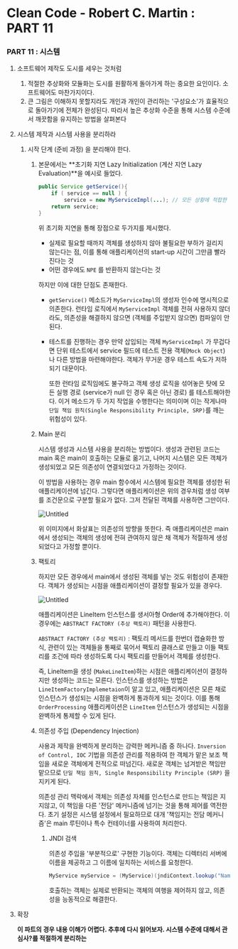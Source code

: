 # Clean Code - Robert C. Martin : PART 11

### PART 11 : 시스템

1. 소프트웨어 제작도 도시를 세우는 것처럼
    1. 적절한 추상화와 모듈화는 도시를 원활하게 돌아가게 하는 중요한 요인이다. 소프트웨어도 마찬가지이다. 
    2. 큰 그림은 이해하지 못할지라도 개인과 개인이 관리하는 '구성요소'가 효율적으로 돌아가기에 전체가 완성된다.
    따라서 높은 추상화 수준을 통해 시스템 수준에서 깨끗함을 유지하는 방법을 살펴본다
2. 시스템 제작과 시스템 사용을 분리하라
    1. 시작 단계 (준비 과정) 을 분리해야 한다.
        1. 본문에서는 **초기화 지연 Lazy Initialization (계산 지연 Lazy Evaluation)**을 예시로 들었다.
            
            ```java
            public Service getService(){
            	if ( service == null ) {
            		service = new MyServiceImpl(...); // 모든 상황에 적합한 기본값일까?
            	return service;
            }
            ```
            
            위 초기화 지연을 통해 장점으로 두가지를 제시했다. 
            
            - 실제로 필요할 때까지 객체를 생성하지 않아 불필요한 부하가 걸리지 않는다는 점, 이를 통해 애플리케이션의 start-up 시간이 그만큼 빨라진다는 것
            - 어떤 경우에도 `NPE` 를 반환하지 않는다는 것
            
            하지만 이에 대한 단점도 존재한다.
            
            - `getService()` 메소드가 `MyServiceImpl`의 생성자 인수에 명시적으로 의존한다. 런타임 로직에서 `MyServiceImpl` 객체를 전혀 사용하지 않더라도, 의존성을 해결하지 않으면 (객체를 주입받지 않으면) 컴파일이 안된다.
            - 테스트를 진행하는 경우 만약 삽입되는 객체 `MyServiceImpl` 가 무겁다면 단위 테스트에서 service 필드에 테스트 전용 객체(`Mock Object`) 나 다른 방법을 마련해야한다. 객체가 무거운 경우 테스트 속도가 저하되기 대문이다.
                
                또한 런타임 로직임에도 불구하고 객체 생성 로직을 섞어놓은 탓에 모든 실행 경로 (service가 null 인 경우 혹은 아닌 경로) 를 테스트해야한다. 이거 메소드가 두 가지 작업을 수행한다는 의미이며 이는 작게나마 `단일 책임 원칙(Single Responsibility Principle, SRP)`를 깨는 위험성이 있다.
                
        2. Main 분리
            
            시스템 생성과 시스템 사용을 분리하는 방법이다. 생성과 관련된 코드는 main 혹은 main이 호출하는 모듈로 옮기고, 나머지 시스템은 모든 객체가 생성되었고 모든 의존성이 연결되었다고 가정하는 것이다.
            
            이 방법을 사용하는 경우 main 함수에서 시스템에 필요한 객체를 생성한 뒤 애플리케이션에 넘긴다. 그렇다면 애플리케이션은 위의 경우처럼 생성 여부를 조건문으로 구분할 필요가 없다. 그저 전달된 객체를 사용하면 그만이다.
            
            ![Untitled](Clean%20Code%20-%20Robert%20C%20Martin%20PART%2011%202d3fb72ccf96402aaaa79b32ce0aca85/Untitled.png)
            
            위 이미지에서 화살표는 의존성의 방향을 뜻한다. 즉 애플리케이션은 main에서 생성되는 객체의 생성에 전혀 관여하지 않은 채 객체가 적절하게 생성되었다고 가정할 뿐이다.
            
        3. 팩토리
            
            하지만 모든 경우에서 main에서 생성된 객체를 넣는 것도 위험성이 존재한다. 객체가 생성되는 시점을 애플리케이션이 결정할 필요가 있을 경우다. 
            
            ![Untitled](Clean%20Code%20-%20Robert%20C%20Martin%20PART%2011%202d3fb72ccf96402aaaa79b32ce0aca85/Untitled%201.png)
            
            애플리케이션은 LineItem 인스턴스를 생서아형 Order에 추가해야한다.  이 경우에는 `ABSTRACT FACTORY (추상 팩토리)` 패턴을 사용한다. 
            
            `ABSTRACT FACTORY (추상 팩토리)` : 팩토리 메서드를 한번더 캡슐화한 방식, 관련이 있는 객체들을 통째로 묶어서 팩토리 클래스로 만들고 이들 팩토리를 조건에 따라 생성하도록 다시 팩토리를 만들어서 객체를 생성한다.
            
            즉, LineItem을 생성 (`MakeLineItem`)하는 시점은 애플리케이션이 결정하지만 생성하는 코드는 모른다. 인스턴스를 생성하는 방법은 `LineItemFactoryImplemetaion`이 알고 있고, 애플리케이션은 모른 채로 인스턴스가 생성되는 시점을 완벽하게 통과하게 되는 것이다. 이를 통해 `OrderProcessing` 애플리케이션은 `LineItem` 인스턴스가 생성되는 시점을 완벽하게 통제할 수 있게 된다.
            
        4. 의존성 주입 (Dependency Injection)
            
            사용과 제작을 완벽하게 분리하는 강력한 메커니즘 중 하나다. `Inversion of Control, IOC` 기법을 의존성 관리를 적용하여 한 객체가 맡은 보조 책임을 새로운 객체에게 전적으로 떠넘긴다.  새로운 객체는 넘겨받은 책임만 맡으므로 `단일 책임 원칙, Single Responsibility Principle (SRP)` 을 지키게 된다. 
            
            의존성 관리 맥락에서 객체는 의존성 자체를 인스턴스로 만드는 책임은 지지않고, 이 책임을 다른 '전담' 메커니즘에 넘기는 것을 통해 제어를 역전한다. 초기 설정은 시스템 설정에서 필요하므로 대개 '책임지는 전담 메커니즘'은 main 루틴이나 특수 컨테이너를 사용하여 처리한다.
            
            1. JNDI 검색
                
                의존성 주입을 '부분적으로' 구현한 기능이다. 객체는 디렉터리 서버에 이름을 제공하고 그 이름에 일치하는 서비스를 요청한다. 
                
                ```java
                MyService myService = (MyService)(jndiContext.lookup("NameOfMyService"));
                ```
                
                호출하는 객체는  실제로 반환되는 객체의 여행을 제어하지 않고, 의존성을 능동적으로 해결한다. 
                
3. 확장
    
    **이 파트의 경우 내용 이해가 어렵다. 추후에 다시 읽어보자. 시스템 수준에 대해서 관심사?를 적절하게 분리하는**